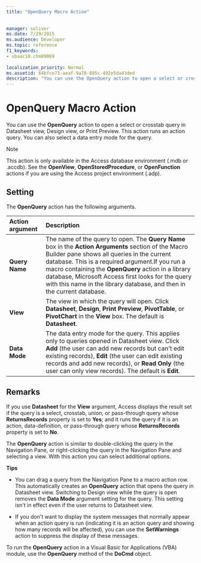```yaml
---
title: "OpenQuery Macro Action"
 
 
manager: soliver
ms.date: 7/29/2015
ms.audience: Developer
ms.topic: reference
f1_keywords:
- vbaac10.chm89069
  
localization_priority: Normal
ms.assetid: 64bfce73-aeaf-9a78-895c-492e5da43ded
description: "You can use the OpenQuery action to open a select or crosstab query in Datasheet view, Design view, or Print Preview. This action runs an action query. You can also select a data entry mode for the query."
---
```


# OpenQuery Macro Action

You can use the **OpenQuery** action to open a select or crosstab query in Datasheet view, Design view, or Print Preview. This action runs an action query. You can also select a data entry mode for the query. 
  
> [!NOTE]
> This action is only available in the Access database environment (.mdb or .accdb). See the **OpenView**, **OpenStoredProcedure**, or **OpenFunction** actions if you are using the Access project environment (.adp). 
  
## Setting

The **OpenQuery** action has the following arguments. 
  
|**Action argument**|**Description**|
|:-----|:-----|
|**Query Name** <br/> |The name of the query to open. The **Query Name** box in the **Action Arguments** section of the Macro Builder pane shows all queries in the current database. This is a required argument.If you run a macro containing the **OpenQuery** action in a library database, Microsoft Access first looks for the query with this name in the library database, and then in the current database.  <br/> |
|**View** <br/> |The view in which the query will open. Click **Datasheet**, **Design**, **Print Preview**, **PivotTable**, or **PivotChart** in the **View** box. The default is **Datasheet**.  <br/> |
|**Data Mode** <br/> |The data entry mode for the query. This applies only to queries opened in Datasheet view. Click **Add** (the user can add new records but can't edit existing records), **Edit** (the user can edit existing records and add new records), or **Read Only** (the user can only view records). The default is **Edit**.  <br/> |
   
## Remarks

If you use **Datasheet** for the **View** argument, Access displays the result set if the query is a select, crosstab, union, or pass-through query whose **ReturnsRecords** property is set to **Yes**; and it runs the query if it is an action, data-definition, or pass-through query whose **ReturnsRecords** property is set to **No**. 
  
The **OpenQuery** action is similar to double-clicking the query in the Navigation Pane, or right-clicking the query in the Navigation Pane and selecting a view. With this action you can select additional options. 
  
 **Tips**
  
- You can drag a query from the Navigation Pane to a macro action row. This automatically creates an **OpenQuery** action that opens the query in Datasheet view. Switching to Design view while the query is open removes the **Data Mode** argument setting for the query. This setting isn't in effect even if the user returns to Datasheet view. 
    
- If you don't want to display the system messages that normally appear when an action query is run (indicating it is an action query and showing how many records will be affected), you can use the **SetWarnings** action to suppress the display of these messages. 
    
To run the **OpenQuery** action in a Visual Basic for Applications (VBA) module, use the **OpenQuery** method of the **DoCmd** object. 
  


